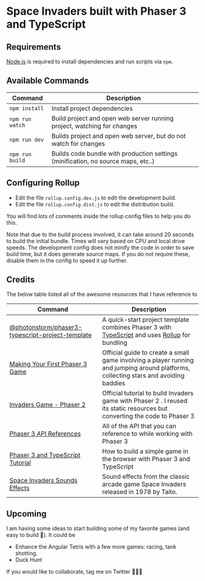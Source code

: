 # Space Invaders built with Phaser 3 and TypeScript

## Requirements

[Node.js](https://nodejs.org) is required to install dependencies and run scripts via `npm`.

## Available Commands

| Command         | Description                                                                       |
| --------------- | --------------------------------------------------------------------------------- |
| `npm install`   | Install project dependencies                                                      |
| `npm run watch` | Build project and open web server running project, watching for changes           |
| `npm run dev`   | Builds project and open web server, but do not watch for changes                  |
| `npm run build` | Builds code bundle with production settings (minification, no source maps, etc..) |

## Configuring Rollup

- Edit the file `rollup.config.dev.js` to edit the development build.
- Edit the file `rollup.config.dist.js` to edit the distribution build.

You will find lots of comments inside the rollup config files to help you do this.

Note that due to the build process involved, it can take around 20 seconds to build the initial bundle. Times will vary based on CPU and local drive speeds. The development config does not minify the code in order to save build time, but it does generate source maps. If you do not require these, disable them in the config to speed it up further.

## Credits

The below table listed all of the awesome resources that I have reference to

| Command                                                                 | Description                                                                                                                                              |
| ----------------------------------------------------------------------- | -------------------------------------------------------------------------------------------------------------------------------------------------------- |
| [@photonstorm/phaser3-typescript-project-template][typescript-template] | A quick-start project template combines Phaser 3 with [TypeScript](https://www.typescriptlang.org/) and uses [Rollup](https://rollupjs.org) for bundling |
| [Making Your First Phaser 3 Game][first-phaser-3-game]                  | Official guide to create a small game involving a player running and jumping around platforms, collecting stars and avoiding baddies                     |
| [Invaders Game - Phaser 2][phaser2-invaders]                            | Official tutorial to build Invaders game with Phaser 2 . I reused its static resources but converting the code to Phaser 3                               |
| [Phaser 3 API References][phaser-api]                                   | All of the API that you can reference to while working with Phaser 3                                                                                     |
| [Phaser 3 and TypeScript Tutorial][build-a-simple-game]                 | How to build a simple game in the browser with Phaser 3 and TypeScript                                                                                   |
| [Space Invaders Sounds Effects][sounds]                                 | Sound effects from the classic arcade game Space Invaders released in 1978 by Taito.                                                                     |  |

## Upcoming

I am having some ideas to start building some of my favorite games (and easy to build 🤣). It could be

- Enhance the Angular Tetris with a few more games: racing, tank shotting.
- Duck Hunt

If you would like to collaborate, tag me on Twitter 👏👏👏

[typescript-template]: https://github.com/photonstorm/phaser3-typescript-project-template
[phaser2-invaders]: https://phaser.io/examples/v2/games/invaders
[phaser-api]: https://photonstorm.github.io/phaser3-docs/
[build-a-simple-game]: https://www.freecodecamp.org/news/how-to-build-a-simple-game-in-the-browser-with-phaser-3-and-typescript-bdc94719135/
[first-phaser-3-game]: https://phaser.io/tutorials/making-your-first-phaser-3-game/part1
[sounds]: https://www.classicgaming.cc/classics/space-invaders/sounds
